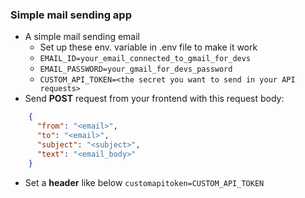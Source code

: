 ### Simple mail sending app
- A simple mail sending email 
    - Set up these env. variable in .env file to make it work
    - ```EMAIL_ID=your_email_connected_to_gmail_for_devs```
    - ```EMAIL_PASSWORD=your_gmail_for_devs_password```
    - ```CUSTOM_API_TOKEN=<the secret you want to send in your API requests>```
- Send **POST** request from your frontend with this request body:
```json
    {
      "from": "<email>",
      "to": "<email>",
      "subject": "<subject>",
      "text": "<email_body>"
    }
```
- Set a **header** like below ```customapitoken=CUSTOM_API_TOKEN```
